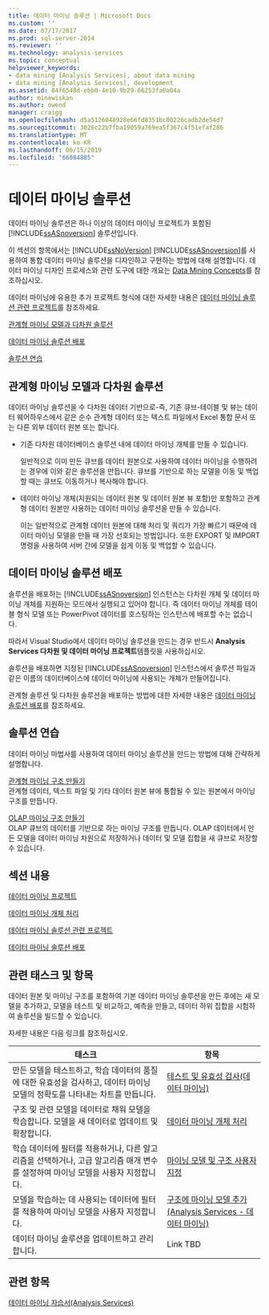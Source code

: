 ```yaml
---
title: 데이터 마이닝 솔루션 | Microsoft Docs
ms.custom: ''
ms.date: 07/17/2017
ms.prod: sql-server-2014
ms.reviewer: ''
ms.technology: analysis-services
ms.topic: conceptual
helpviewer_keywords:
- data mining [Analysis Services], about data mining
- data mining [Analysis Services], development
ms.assetid: 84f6548d-ebb0-4e10-9b29-66253fa0a04a
author: minewiskan
ms.author: owend
manager: craigg
ms.openlocfilehash: d5a5126048928e66fd8351bc00226cadb2de54d7
ms.sourcegitcommit: 3026c22b7fba19059a769ea5f367c4f51efaf286
ms.translationtype: MT
ms.contentlocale: ko-KR
ms.lasthandoff: 06/15/2019
ms.locfileid: "66084885"
---
```

# <a name="data-mining-solutions"></a>데이터 마이닝 솔루션
  데이터 마이닝 솔루션은 하나 이상의 데이터 마이닝 프로젝트가 포함된 [!INCLUDE[ssASnoversion](../../includes/ssasnoversion-md.md)] 솔루션입니다.  
  
 이 섹션의 항목에서는 [!INCLUDE[ssNoVersion](../../includes/ssnoversion-md.md)] [!INCLUDE[ssASnoversion](../../includes/ssasnoversion-md.md)]를 사용하여 통합 데이터 마이닝 솔루션을 디자인하고 구현하는 방법에 대해 설명합니다. 데이터 마이닝 디자인 프로세스와 관련 도구에 대한 개요는 [Data Mining Concepts](data-mining-concepts.md)를 참조하십시오.  
  
 데이터 마이닝에 유용한 추가 프로젝트 형식에 대한 자세한 내용은 [데이터 마이닝 솔루션 관련 프로젝트](data-mining-solutions.md)를 참조하세요.  
  
 [관계형 마이닝 모델과 다차원 솔루션](#bkmk_RelMD)  
  
 [데이터 마이닝 솔루션 배포](#bkmk_Deploy)  
  
 [솔루션 연습](#bkmk_Walkthru)  
  
##  <a name="bkmk_RelMD"></a> 관계형 마이닝 모델과 다차원 솔루션  
 데이터 마이닝 솔루션을 수 다차원 데이터 기반으로-즉, 기존 큐브-테이블 및 뷰는 데이터 웨어하우스에서 같은 순수 관계형 데이터 또는 텍스트 파일에서 Excel 통합 문서 또는 다른 외부 데이터 원본 또는 합니다.  
  
-   기존 다차원 데이터베이스 솔루션 내에 데이터 마이닝 개체를 만들 수 있습니다.  
  
     일반적으로 이미 만든 큐브를 데이터 원본으로 사용하여 데이터 마이닝을 수행하려는 경우에 이와 같은 솔루션을 만듭니다. 큐브를 기반으로 하는 모델을 이동 및 백업할 때는 큐브도 이동하거나 복사해야 합니다.  
  
-   데이터 마이닝 개체(지원되는 데이터 원본 및 데이터 원본 뷰 포함)만 포함하고 관계형 데이터 원본만 사용하는 데이터 마이닝 솔루션을 만들 수 있습니다.  
  
     이는 일반적으로 관계형 데이터 원본에 대해 처리 및 쿼리가 가장 빠르기 때문에 데이터 마이닝 모델을 만들 때 가장 선호되는 방법입니다. 또한 EXPORT 및 IMPORT 명령을 사용하여 서버 간에 모델을 쉽게 이동 및 백업할 수 있습니다.  
  
##  <a name="bkmk_Deploy"></a> 데이터 마이닝 솔루션 배포  
 솔루션을 배포하는 [!INCLUDE[ssASnoversion](../../includes/ssasnoversion-md.md)] 인스턴스는 다차원 개체 및 데이터 마이닝 개체를 지원하는 모드에서 실행되고 있어야 합니다. 즉 데이터 마이닝 개체를 테이블 형식 모델 또는 PowerPivot 데이터를 호스팅하는 인스턴스에 배포할 수는 없습니다.  
  
 따라서 Visual Studio에서 데이터 마이닝 솔루션을 만드는 경우 반드시 **Analysis Services 다차원 및 데이터 마이닝 프로젝트**템플릿을 사용하십시오.  
  
 솔루션을 배포하면 지정된 [!INCLUDE[ssASnoversion](../../includes/ssasnoversion-md.md)] 인스턴스에서 솔루션 파일과 같은 이름의 데이터베이스에 데이터 마이닝에 사용되는 개체가 만들어집니다.  
  
 관계형 솔루션 및 다차원 솔루션을 배포하는 방법에 대한 자세한 내용은 [데이터 마이닝 솔루션 배포](deployment-of-data-mining-solutions.md)를 참조하세요.  
  
##  <a name="bkmk_Walkthru"></a> 솔루션 연습  
 데이터 마이닝 마법사를 사용하여 데이터 마이닝 솔루션을 만드는 방법에 대해 간략하게 설명합니다.  
  
 [관계형 마이닝 구조 만들기](create-a-relational-mining-structure.md)  
 관계형 데이터, 텍스트 파일 및 기타 데이터 원본 뷰에 통합될 수 있는 원본에서 마이닝 구조를 만듭니다.  
  
 [OLAP 마이닝 구조 만들기](create-an-olap-mining-structure.md)  
 OLAP 큐브의 데이터를 기반으로 하는 마이닝 구조를 만듭니다. OLAP 데이터에서 만든 모델을 데이터 마이닝 차원으로 저장하거나 데이터 및 모델 집합을 새 큐브로 저장할 수 있습니다.  
  
## <a name="in-this-section"></a>섹션 내용  
 [데이터 마이닝 프로젝트](data-mining-projects.md)  
  
 [데이터 마이닝 개체 처리](processing-data-mining-objects.md)  
  
 [데이터 마이닝 솔루션 관련 프로젝트](data-mining-solutions.md)  
  
 [데이터 마이닝 솔루션 배포](deployment-of-data-mining-solutions.md)  
  
## <a name="related-tasks-and-topics"></a>관련 태스크 및 항목  
 데이터 원본 및 마이닝 구조를 포함하여 기본 데이터 마이닝 솔루션을 만든 후에는 새 모델을 추가하고, 모델을 테스트 및 비교하고, 예측을 만들고, 데이터 하위 집합을 시험하여 솔루션을 빌드할 수 있습니다.  
  
 자세한 내용은 다음 링크를 참조하십시오.  
  
|태스크|항목|  
|-----------|------------|  
|만든 모델을 테스트하고, 학습 데이터의 품질에 대한 유효성을 검사하고, 데이터 마이닝 모델의 정확도를 나타내는 차트를 만듭니다.|[테스트 및 유효성 검사&#40;데이터 마이닝&#41;](testing-and-validation-data-mining.md)|  
|구조 및 관련 모델을 데이터로 채워 모델을 학습합니다. 모델을 새 데이터로 업데이트 및 확장합니다.|[데이터 마이닝 개체 처리](processing-data-mining-objects.md)|  
|학습 데이터에 필터를 적용하거나, 다른 알고리즘을 선택하거나, 고급 알고리즘 매개 변수를 설정하여 마이닝 모델을 사용자 지정합니다.|[마이닝 모델 및 구조 사용자 지정](customize-mining-models-and-structure.md)|  
|모델을 학습하는 데 사용되는 데이터에 필터를 적용하여 마이닝 모델을 사용자 지정합니다.|[구조에 마이닝 모델 추가&#40;Analysis Services - 데이터 마이닝&#41;](add-mining-models-to-a-structure-analysis-services-data-mining.md)|  
|데이터 마이닝 솔루션을 업데이트하고 관리합니다.|Link TBD|  
  
## <a name="see-also"></a>관련 항목  
 [데이터 마이닝 자습서&#40;Analysis Services&#41;](../data-mining-tutorials-analysis-services.md)  
  
  

